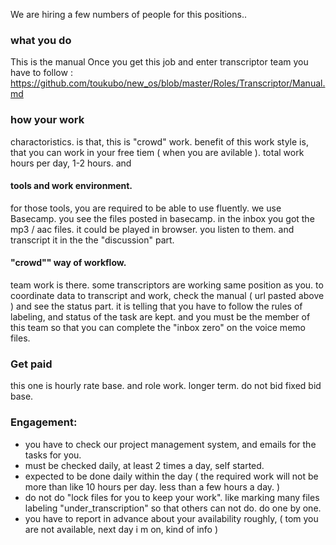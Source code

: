 We are hiring a few numbers of people for this positions.. 
### what you do
This is the manual Once you get this job and enter transcriptor team you have to follow : 
https://github.com/toukubo/new_os/blob/master/Roles/Transcriptor/Manual.md
### how your work
charactoristics. is that, this is "crowd" work.
benefit of this work style is, that you can work in your free tiem ( when you are avilable ).
total work hours per day, 1-2 hours. and 
#### tools and work environment.
 for those tools, you are required to be able to use fluently. 
we use Basecamp. you see the files posted in basecamp. in the inbox you got the mp3 / aac files. it could be played in browser. you listen to them. and transcript it in the the "discussion" part. 
#### "crowd"" way of workflow.
team work is there. some transcriptors are working same position as you. to coordinate data to transcript and work, check the manual ( url pasted above ) and see the status part. it is telling that you have to follow the rules of labeling, and status of the task are kept. and you must be the member of this team so that you can complete the "inbox zero" on the voice memo files.

### Get paid 
this one is hourly rate base. and role work. longer term. 
do not bid fixed bid base.


### Engagement:
- you have to check our project management system, and emails for the tasks for you.
- must be checked daily, at least 2 times a day, self started.
- expected to be done daily within the day ( the required work will not be more than like 10 hours per day. less than a few hours a day. )
- do not do "lock files for you to keep your work". like marking many files labeling "under_transcription" so that others can not do. do one by one. 
- you have to report in advance about your availability roughly, ( tom you are not available, next day i m on, kind of info ) 

